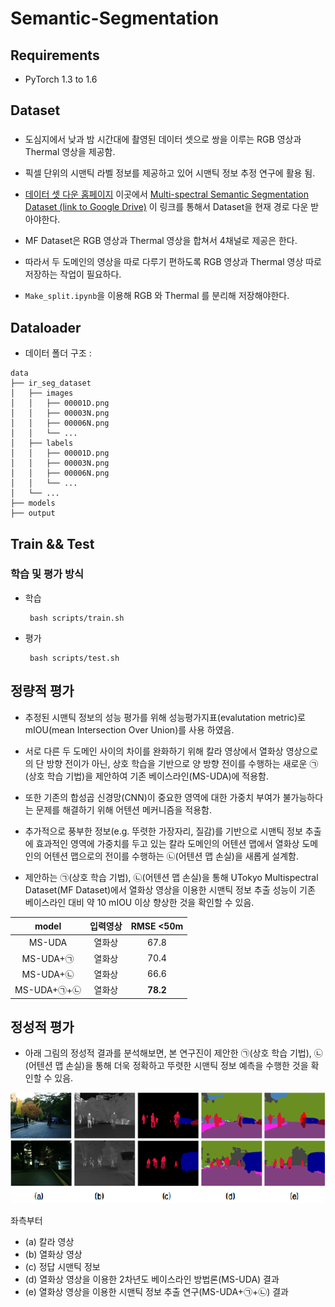 # Semantic-Segmentation

## Requirements

- PyTorch 1.3 to 1.6

## Dataset

### <MF Dataset>
- 도심지에서 낮과 밤 시간대에 촬영된 데이터 셋으로 쌍을 이루는 RGB 영상과 Thermal 영상을 제공함.
- 픽셀 단위의 시맨틱 라벨 정보를 제공하고 있어 시맨틱 정보 추정 연구에 활용 됨.

- [데이터 셋 다운 홈페이지](https://www.mi.t.u-tokyo.ac.jp/static/projects/mil_multispectral/) 이곳에서 [Multi-spectral Semantic Segmentation Dataset (link to Google Drive)](https://drive.google.com/drive/folders/1YtEMiUC8sC0iL9rONNv96n5jWuIsWrVY) 이 링크를 통해서 Dataset을  현재 경로 다운 받아야한다.

- MF Dataset은 RGB 영상과 Thermal 영상을 합쳐서 4채널로 제공은 한다.
- 따라서 두 도메인의 영상을 따로 다루기 편하도록 RGB 영상과 Thermal 영상 따로 저장하는 작업이 필요하다.
- ```Make_split.ipynb```을 이용해 RGB 와 Thermal 를 분리해 저장해야한다. 

## Dataloader


- 데이터 폴더 구조 :
```
data
├── ir_seg_dataset
│   ├── images
│   │   ├── 00001D.png
│   │   ├── 00003N.png
│   │   ├── 00006N.png
│   │   └── ...
│   ├── labels
│   │   ├── 00001D.png
│   │   ├── 00003N.png
│   │   ├── 00006N.png
│   │   └── ...
│   └── ...
├── models
├── output

```

## Train && Test 

### 학습 및 평가 방식 
- 학습
   ```
    bash scripts/train.sh
   ``` 
- 평가
   ```
    bash scripts/test.sh
   ``` 

## 정량적 평가
   
  - 추정된 시맨틱 정보의 성능 평가를 위해 성능평가지표(evalutation metric)로 mIOU(mean Intersection Over Union)를 사용 하였음.
  
  - 서로 다른 두 도메인 사이의 차이를 완화하기 위해 칼라 영상에서 열화상 영상으로의 단 방향 전이가 아닌, 상호 학습을 기반으로 양 방향 전이를 수행하는 새로운 ㉠(상호 학습 기법)을 제안하여 기존 베이스라인(MS-UDA)에 적용함.
  - 또한 기존의 합성곱 신경망(CNN)이 중요한 영역에 대한 가중치 부여가 불가능하다는 문제를 해결하기 위해 어텐션 메커니즘을 적용함.
  - 추가적으로 풍부한 정보(e.g. 뚜렷한 가장자리, 질감)를 기반으로 시맨틱 정보 추출에 효과적인 영역에 가중치를 두고 있는 칼라 도메인의 어텐션 맵에서 열화상 도메인의 어텐션 맵으로의 전이를 수행하는 ㉡(어텐션 맵 손실)을 새롭게 설계함.
   
  - 제안하는 ㉠(상호 학습 기법), ㉡(어텐션 맵 손실)을 통해 UTokyo Multispectral Dataset(MF Dataset)에서 열화상 영상을 이용한 시맨틱 정보 추출 성능이 기존 베이스라인 대비 약 10 mIOU 이상 향상한 것을 확인할 수 있음.
  
| model |  입력영상| RMSE <50m |
|:-----: | :-----:|:-----: |
| MS-UDA |   열화상  |  67.8 |
| MS-UDA+㉠ |   열화상 |  70.4 |
| MS-UDA+㉡ |  열화상 |  66.6 |
| MS-UDA+㉠+㉡ |  열화상 |  **78.2** |
   
   
## 정성적 평가
- 아래 그림의 정성적 결과를 분석해보면, 본 연구진이 제안한 ㉠(상호 학습 기법), ㉡(어텐션 맵 손실)을 통해 더욱 정확하고 뚜렷한 시맨틱 정보 예측을 수행한 것을 확인할 수 있음.

![result](images/result.png)

좌측부터
- (a) 칼라 영상
- (b) 열화상 영상
- (c) 정답 시맨틱 정보
- (d) 열화상 영상을 이용한 2차년도 베이스라인 방법론(MS-UDA) 결과
- (e) 열화상 영상을 이용한 시맨틱 정보 추출 연구(MS-UDA+㉠+㉡) 결과
